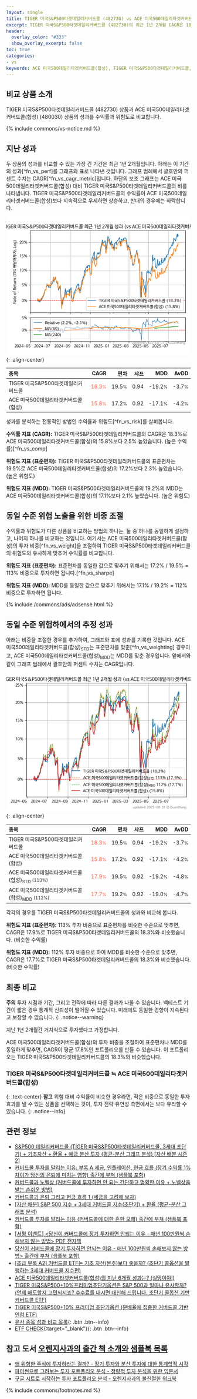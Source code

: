 ```yaml
---
layout: single
title: TIGER 미국S&P500타겟데일리커버드콜 (482730) vs ACE 미국500데일리타겟커버드콜(합성) (480030)
excerpt: TIGER 미국S&P500타겟데일리커버드콜 (482730)의 최근 1년 2개월 CAGR은 18.3%로 ACE 미국500데일리타겟커버드콜(합성) (480030)의 15.8%보다 2.5% 높았습니다.
header:
  overlay_color: "#333"
  show_overlay_excerpt: false
toc: true
categories:
- vs
keywords: ACE 미국500데일리타겟커버드콜(합성), TIGER 미국S&P500타겟데일리커버드콜, TIGER 미국S&P500타겟데일리커버드콜 ACE 미국500데일리타겟커버드콜(합성) 비교, 482730, 480030, 482730 482730 비교
---
```


## 비교 상품 소개


TIGER 미국S&P500타겟데일리커버드콜 (482730) 상품과 ACE 미국500데일리타겟커버드콜(합성) (480030) 상품의 성과를 수익률과 위험도로 비교합니다.





{% include commons/vs-notice.md %}

## 지난 성과

두 상품의 성과를 비교할 수 있는 가장 긴 기간은 최근 1년 2개월입니다. 아래는 이 기간의 성과[^fn_vs_perf]를 그래프와 표로 나타낸 것입니다.
그래프 범례에서 괄호안의 퍼센트 수치는 CAGR[^fn_vs_cagr_metric]입니다.
하단의 보조 그래프는 ACE 미국500데일리타겟커버드콜(합성) 대비 TIGER 미국S&P500타겟데일리커버드콜의 비를 나타냅니다.
TIGER 미국S&P500타겟데일리커버드콜의 수익률이 ACE 미국500데일리타겟커버드콜(합성)보다 지속적으로 우세하면 상승하고, 반대의 경우에는 하락합니다.

![TIGER 미국S&P500타겟데일리커버드콜](/vs/images/482730-vs-480030_dual.png){: .align-center}

| **종목** | **CAGR** | **편차** | **샤프** | **MDD** | **AvDD** |
| :------------ | ------: | -----------: | -------: | ------: | -------: |
| TIGER 미국S&P500타겟데일리커버드콜 | <span style="color: tomato">18.3<small>%</small></span> | 19.5<small>%</small> | 0.94 | -19.2<small>%</small> | -3.7<small>%</small> |
| ACE 미국500데일리타겟커버드콜(합성) | <span style="color: tomato">15.8<small>%</small></span> | 17.2<small>%</small> | 0.92 | -17.1<small>%</small> | -4.2<small>%</small> |

<!-- more -->


성과를 분석하는 전통적인 방법인 수익률과 위험도[^fn_vs_risk]를 살펴봅니다.

**수익률 지표 (CAGR):** TIGER 미국S&P500타겟데일리커버드콜의 CAGR은 18.3%로 ACE 미국500데일리타겟커버드콜(합성)의 15.8%보다 2.5% 높았습니다. (높은 수익률)[^fn_vs_comp]

**위험도 지표 (표준편차):** TIGER 미국S&P500타겟데일리커버드콜의 표준편차는 19.5%로 ACE 미국500데일리타겟커버드콜(합성)의 17.2%보다 2.3% 높았습니다. (높은 위험도)

**위험도 지표 (MDD):** TIGER 미국S&P500타겟데일리커버드콜의 19.2%의 MDD는 ACE 미국500데일리타겟커버드콜(합성)의 17.1%보다 2.1% 높았습니다. (높은 위험도)



## 동일 수준 위험 노출을 위한 비중 조절

수익률과 위험도가 다른 상품을 비교하는 방법의 하나는, 둘 중 하나를 동일하게 설정하고, 나머지 하나를 비교하는 것입니다.
여기서는 ACE 미국500데일리타겟커버드콜(합성)의 투자 비중[^fn_vs_weight]을 조절하여 TIGER 미국S&P500타겟데일리커버드콜의 위험도와 유사하게 맞추어 수익률를 비교합니다.

**위험도 지표 (표준편차):** 표준편차를 동일한 값으로 맞추기 위해서는 17.2% / 19.5% = 113% 비중으로 투자하면 됩니다.[^fn_vs_sharpe]

**위험도 지표 (MDD):** MDD를 동일한 값으로 맞추기 위해서는 17.1% / 19.2% = 112% 비중으로 투자하면 됩니다.


{% include /commons/ads/adsense.html %}



## 동일 수준 위험하에서의 추정 성과

아래는 비중을 조절한 경우를 추가하여, 그래프와 표에 성과를 기록한 것입니다.
ACE 미국500데일리타겟커버드콜(합성)<sub>STD</sub>는 표준편차를 맞춘[^fn_vs_weighting] 경우이고, ACE 미국500데일리타겟커버드콜(합성)<sub>MDD</sub>는 MDD를 맞춘 경우입니다.
앞에서와 같이 그래프 범례에서 괄호안의 퍼센트 수치는 CAGR입니다.


![TIGER 미국S&P500타겟데일리커버드콜](/vs/images/482730-vs-480030.png){: .align-center}



| **종목** | **CAGR** | **편차** | **샤프** | **MDD** | **AvDD** |
| :------------ | ------: | -----------: | -------: | ------: | -------: |
| TIGER 미국S&P500타겟데일리커버드콜 | <span style="color: tomato">18.3<small>%</small></span> | 19.5<small>%</small> | 0.94 | -19.2<small>%</small> | -3.7<small>%</small> |
| ACE 미국500데일리타겟커버드콜(합성) | <span style="color: tomato">15.8<small>%</small></span> | 17.2<small>%</small> | 0.92 | -17.1<small>%</small> | -4.2<small>%</small> |
| ACE 미국500데일리타겟커버드콜(합성)<sub>STD</sub> <small>(113%)</small> | <span style="color: tomato">17.9<small>%</small></span> | 19.5<small>%</small> | 0.92 | -19.2<small>%</small> | -4.8<small>%</small> |
| ACE 미국500데일리타겟커버드콜(합성)<sub>MDD</sub> <small>(112%)</small> | <span style="color: tomato">17.7<small>%</small></span> | 19.2<small>%</small> | 0.92 | -19.0<small>%</small> | -4.7<small>%</small> |



각각의 경우를 TIGER 미국S&P500타겟데일리커버드콜의 성과와 비교해 봅니다.

**위험도 지표 (표준편차):** 113% 투자 비중으로 표준편차를 비슷한 수준으로 맞추면, CAGR은 17.9%로 TIGER 미국S&P500타겟데일리커버드콜의 18.3%와 비슷했습니다. (비슷한 수익률)

**위험도 지표 (MDD):** 112% 투자 비중으로 하여 MDD를 비슷한 수준으로 맞추면, CAGR은 17.7%로 TIGER 미국S&P500타겟데일리커버드콜의 18.3%와 비슷했습니다. (비슷한 수익률)




## 최종 비교

**주의** 투자 시점과 기간, 그리고 전략에 따라 다른 결과가 나올 수 있습니다. 백테스트 기간이 짧은 경우 통계적 신뢰성이 떨어질 수 있습니다. 미래에도 동일한 경향이 지속된다고 보장할 수 없습니다.
{: .notice--warning}

지난 1년 2개월간 거치식으로 투자했다고 가정합니다.

ACE 미국500데일리타겟커버드콜(합성)의 투자 비중을 조절하여 표준편차나 MDD를 동일하게 맞추면, CAGR이 평균 17.8%인 포트폴리오를 만들 수 있습니다.
이 포트폴리오는 TIGER 미국S&P500타겟데일리커버드콜의 18.3%와 비슷했습니다.

### TIGER 미국S&P500타겟데일리커버드콜 ≒ ACE 미국500데일리타겟커버드콜(합성)
{: .text-center}
**참고** 위험 대비 수익률이 비슷한 경우라면, 적은 비중으로 동일한 투자 효과를 낼 수 있는 상품을 선택하는 것이, 투자 전략 유연성 측면에서는 보다 유리할 수 있습니다.
{: .notice--info}


## 관련 정보

- [S&P500 데일리커버드콜 (TIGER 미국S&P500타겟데일리커버드콜, 3세대 초단기) + 기초자산 + 환율 + 예금 분산 투자 (평균-분산 그래프 분석) [자산 배분 시즌 2]](https://m.blog.naver.com/onuri2005/223928913453)
- [커버드콜 투자를 말리는 이유: 부록 A 세금, 인플레이션, 현금 흐름 (장기 수익률 1% 차이가 당신의 은퇴에 미치는 영향) 출간에 부쳐 (샘플북 포함)](https://kongdori.tistory.com/484)
- [커버드콜과 노벨상 (커버드콜에 투자하면 안 되는 간단하고 명확한 이유 + 노벨상을 받는 손쉬운 방법)](https://kongdori.tistory.com/483)
- [커버드콜과 은퇴 그리고 현금 흐름 1 (세금을 고려해 보자)](https://kongdori.tistory.com/478)
- [[자산 배분] S&P 500 지수 + 3세대 커버드콜 지수(초단기) + 환율 (평균-분산 그래프 분석)](https://kongdori.tistory.com/475)
- [커버드콜 투자를 말리는 이유 (커버드콜에 대한 흔한 오해) 출간에 부쳐 (샘플북 포함)](https://kongdori.tistory.com/473)
- [[서평 이벤트] <당신이 커버드콜에 장기 투자하면 안되는 이유 - 매년 100만원씩 손해보지 않는 방법> PDF 전자책](https://m.blog.naver.com/onuri2005/223783587701)
- [당신이 커버드콜에 장기 투자하면 안되는 이유 - 매년 100만원씩 손해보지 않는 방법> 출간에 부쳐 (샘플북 포함)](https://kongdori.tistory.com/403)
- [[초급 부록 A2] 커버드콜 ETF는 기초 자산(본주)보다 좋을까? (초단기 콜옵션을 발행하는 3세대 커버드콜 지수편)](https://kongdori.tistory.com/389)
- [ACE 미국500데일리타겟커버드콜(합성)의 지난 6개월 성과는? (실망이야!)](https://kongdori.tistory.com/355)
- [TIGER 미국S&P500+10%프리미엄초단기옵션은 S&P 500과 얼마나 유사할까? (언제 매도할지 고민되시죠? 수수료를 내시면 대신해 드립니다. 초단기 콜옵션 기반 커버드콜 ETF)](https://kongdori.tistory.com/293)
- [TIGER 미국S&P500+10% 프리미엄 초단기옵션 (분배율에 집중한 커버드콜 기반 인컴 ETF)](https://kongdori.tistory.com/245)
- [유사 종목 성과 비교 목록](/vs/){: .btn .btn--info}
- [ETF CHECK](https://www.etfcheck.co.kr/mobile/etpitem/480030/compare?compCode%5B%5D=482730){:target="_blank"}{: .btn .btn--info}


## 참고 도서 [오렌지사과의 출간 책 소개와 샘플북 목록](https://kongdori.tistory.com/691)

- [왜 위험한 주식에 투자하라는 걸까? - 장기 투자와 분산 투자에 대한 통계학적 시각](https://kongdori.tistory.com/421)
- [파이썬으로 그려보는 투자 포트폴리오 분석  - 정량적 투자 분석을 위한 입문서](https://kongdori.tistory.com/643)
- [구글 시트로 시작하는 투자 포트폴리오 분석 - 오렌지사과의 불친절한 워크북](https://kongdori.tistory.com/449)

{% include commons/footnotes.md %}